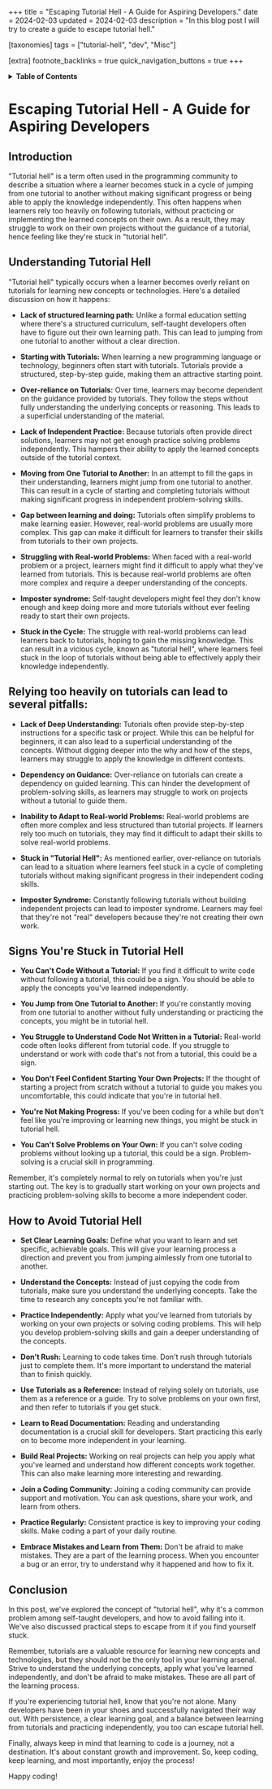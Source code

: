 +++
title = "Escaping Tutorial Hell - A Guide for Aspiring Developers."
date = 2024-02-03
updated = 2024-02-03
description = "In this blog post I will try to create a guide to escape tutorial hell."

[taxonomies]
tags = ["tutorial-hell", "dev", "Misc"]

[extra]
footnote_backlinks = true
quick_navigation_buttons = true
+++

<details>
    <summary><b>Table of Contents</b></summary>
    <!-- toc -->
</details>

# Escaping Tutorial Hell - A Guide for Aspiring Developers

## Introduction
"Tutorial hell" is a term often used in the programming community to describe a situation where a learner becomes stuck in a cycle of jumping from one tutorial to another without making significant progress or being able to apply the knowledge independently. This often happens when learners rely too heavily on following tutorials, without practicing or implementing the learned concepts on their own. As a result, they may struggle to work on their own projects without the guidance of a tutorial, hence feeling like they're stuck in "tutorial hell".

## Understanding Tutorial Hell
"Tutorial hell" typically occurs when a learner becomes overly reliant on tutorials for learning new concepts or technologies. Here's a detailed discussion on how it happens:

- **Lack of structured learning path:** Unlike a formal education setting where there's a structured curriculum, self-taught developers often have to figure out their own learning path. This can lead to jumping from one tutorial to another without a clear direction.

- **Starting with Tutorials:** When learning a new programming language or technology, beginners often start with tutorials. Tutorials provide a structured, step-by-step guide, making them an attractive starting point.

- **Over-reliance on Tutorials:** Over time, learners may become dependent on the guidance provided by tutorials. They follow the steps without fully understanding the underlying concepts or reasoning. This leads to a superficial understanding of the material.

- **Lack of Independent Practice:** Because tutorials often provide direct solutions, learners may not get enough practice solving problems independently. This hampers their ability to apply the learned concepts outside of the tutorial context.

- **Moving from One Tutorial to Another:** In an attempt to fill the gaps in their understanding, learners might jump from one tutorial to another. This can result in a cycle of starting and completing tutorials without making significant progress in independent problem-solving skills.

- **Gap between learning and doing:** Tutorials often simplify problems to make learning easier. However, real-world problems are usually more complex. This gap can make it difficult for learners to transfer their skills from tutorials to their own projects.

- **Struggling with Real-world Problems:** When faced with a real-world problem or a project, learners might find it difficult to apply what they've learned from tutorials. This is because real-world problems are often more complex and require a deeper understanding of the concepts.

- **Imposter syndrome:** Self-taught developers might feel they don't know enough and keep doing more and more tutorials without ever feeling ready to start their own projects.

- **Stuck in the Cycle:** The struggle with real-world problems can lead learners back to tutorials, hoping to gain the missing knowledge. This can result in a vicious cycle, known as "tutorial hell", where learners feel stuck in the loop of tutorials without being able to effectively apply their knowledge independently.


## Relying too heavily on tutorials can lead to several pitfalls:

- **Lack of Deep Understanding:** Tutorials often provide step-by-step instructions for a specific task or project. While this can be helpful for beginners, it can also lead to a superficial understanding of the concepts. Without digging deeper into the why and how of the steps, learners may struggle to apply the knowledge in different contexts.

- **Dependency on Guidance:** Over-reliance on tutorials can create a dependency on guided learning. This can hinder the development of problem-solving skills, as learners may struggle to work on projects without a tutorial to guide them.

- **Inability to Adapt to Real-world Problems:** Real-world problems are often more complex and less structured than tutorial projects. If learners rely too much on tutorials, they may find it difficult to adapt their skills to solve real-world problems.

- **Stuck in "Tutorial Hell":** As mentioned earlier, over-reliance on tutorials can lead to a situation where learners feel stuck in a cycle of completing tutorials without making significant progress in their independent coding skills.

- **Imposter Syndrome:** Constantly following tutorials without building independent projects can lead to imposter syndrome. Learners may feel that they're not "real" developers because they're not creating their own work.

## Signs You're Stuck in Tutorial Hell

- **You Can't Code Without a Tutorial:** If you find it difficult to write code without following a tutorial, this could be a sign. You should be able to apply the concepts you've learned independently.

- **You Jump from One Tutorial to Another:** If you're constantly moving from one tutorial to another without fully understanding or practicing the concepts, you might be in tutorial hell.

- **You Struggle to Understand Code Not Written in a Tutorial:** Real-world code often looks different from tutorial code. If you struggle to understand or work with code that's not from a tutorial, this could be a sign.

- **You Don't Feel Confident Starting Your Own Projects:** If the thought of starting a project from scratch without a tutorial to guide you makes you uncomfortable, this could indicate that you're in tutorial hell.

- **You're Not Making Progress:** If you've been coding for a while but don't feel like you're improving or learning new things, you might be stuck in tutorial hell.

- **You Can't Solve Problems on Your Own:** If you can't solve coding problems without looking up a tutorial, this could be a sign. Problem-solving is a crucial skill in programming.

Remember, it's completely normal to rely on tutorials when you're just starting out. The key is to gradually start working on your own projects and practicing problem-solving skills to become a more independent coder.

## How to Avoid Tutorial Hell

- **Set Clear Learning Goals:** Define what you want to learn and set specific, achievable goals. This will give your learning process a direction and prevent you from jumping aimlessly from one tutorial to another.

- **Understand the Concepts:** Instead of just copying the code from tutorials, make sure you understand the underlying concepts. Take the time to research any concepts you're not familiar with.

- **Practice Independently:** Apply what you've learned from tutorials by working on your own projects or solving coding problems. This will help you develop problem-solving skills and gain a deeper understanding of the concepts.

- **Don't Rush:** Learning to code takes time. Don't rush through tutorials just to complete them. It's more important to understand the material than to finish quickly.

- **Use Tutorials as a Reference:** Instead of relying solely on tutorials, use them as a reference or a guide. Try to solve problems on your own first, and then refer to tutorials if you get stuck.

- **Learn to Read Documentation:** Reading and understanding documentation is a crucial skill for developers. Start practicing this early on to become more independent in your learning.

- **Build Real Projects:** Working on real projects can help you apply what you've learned and understand how different concepts work together. This can also make learning more interesting and rewarding.

- **Join a Coding Community:** Joining a coding community can provide support and motivation. You can ask questions, share your work, and learn from others.

- **Practice Regularly:** Consistent practice is key to improving your coding skills. Make coding a part of your daily routine.

- **Embrace Mistakes and Learn from Them:** Don't be afraid to make mistakes. They are a part of the learning process. When you encounter a bug or an error, try to understand why it happened and how to fix it.

## Conclusion
In this post, we've explored the concept of "tutorial hell", why it's a common problem among self-taught developers, and how to avoid falling into it. We've also discussed practical steps to escape from it if you find yourself stuck.

Remember, tutorials are a valuable resource for learning new concepts and technologies, but they should not be the only tool in your learning arsenal. Strive to understand the underlying concepts, apply what you've learned independently, and don't be afraid to make mistakes. These are all part of the learning process.

If you're experiencing tutorial hell, know that you're not alone. Many developers have been in your shoes and successfully navigated their way out. With persistence, a clear learning goal, and a balance between learning from tutorials and practicing independently, you too can escape tutorial hell.

Finally, always keep in mind that learning to code is a journey, not a destination. It's about constant growth and improvement. So, keep coding, keep learning, and most importantly, enjoy the process!

Happy coding!